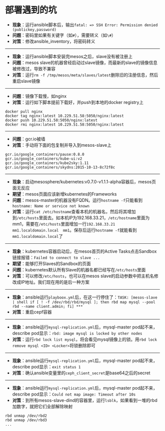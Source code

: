 # 部署遇到的坑

- **现象**：运行ansible脚本后，输出`fatal: => SSH Error: Permission denied (publickey,password)`
- **问题**：密码里如果有关键字（如`#`），需要转义（如`\#`）
- **对策**：修改ansible_inventory，将密码转义

---

- **现象**：运行ansible脚本安装完mesos之后，slave没有被注册上
- **问题**：mesos slave的机器曾经启动过slave镜像，而最新的slave的镜像信息被修改过，导致不兼容
- **对策**：运行`rm -f /tmp/mesos/meta/slaves/latest`删除旧的注册信息，然后重启slave镜像

---

- **问题**：镜像下载慢，如nginx
- **对策**：运行如下脚本提前下载好，并push到本地的docker registry上

 ```
docker pull nginx
docker tag nginx:latest 10.229.51.58:5050/nginx:latest
docker push 10.229.51.58:5050/nginx:latest
docker rmi nginx:latest 10.229.51.58:5050/nginx:latest
```

---

- **问题**：gcr.io被墙
- **对策**：手动将下面的包复制并导入到mesos-slave上  

 ```
gcr.io/google_containers/pause:0.8.0
gcr.io/google_containers/kube-ui:v2
gcr.io/google_containers/kube2sky:1.11
gcr.io/google_containers/skydns:2015-10-13-8c72f8c
```

---

- **现象**：启动mesosphere/kubernetes:v0.7.0-v1.1.1-alpha容器后，mesos页面无反应
- **期望**：mesos页面应该新增kubernetes的Frameworks
- **问题**：mesos-master的机器没有FQDN。运行`hostname -f`只能看到`hostname: Name or service not known`
- **对策**：运行`cat /etc/hostname`查看本机的机器名，然后将其增加到`/etc/hosts`里面去。如本机IP为192.168.33.21，`/etc/hostname`里面为mm1，需要在`/etc/hosts`里面增加一行`192.168.33.21  mm1.localdomain.local  mm1`。保存后运行`hostname -f`就能看到`mm1.localdomain.local`了

---

- **现象**：kubernetes容器启动后，在mesos首页的Active Tasks点击Sandbox链接报错：`Failed to connect to slave ...`
- **期望**：能够打开Slaves的Sandbox的页面
- **问题**：kubernetes默认所有Slave的机器名都已经写在`/etc/hosts`里面
- **对策**：可以修改`/etc/hosts`，也可以在mesos slave的启动参数中把主机名修改成IP地址。我们现在用的是后一种方案

---

- **现象**：ansible运行`playboox.yml`后，在这一行停住了：`TASK: [mesos-slave | shell if [ ! -f /dev/rbd/rbd/mysql ]; then rbd map mysql --pool rbd --name client.admin; fi] ***`
- **对策**：重启cepf容器

---

- **现象**：ansible运行`mysql-replication.yml`后，mysql-master pod起不来，describe pod显示：`rbd: image mysql is locked by other nodes`
- **对策**：运行`rbd lock list mysql`，将会看见mysql镜像上的锁。用`rbd lock remove mysql <ID> <Locker>`将锁删除即可

---

- **现象**：ansible运行`mysql-replication.yml`后，mysql-master pod起不来，describe pod显示：`exit status 1`
- **对策**：确认ansible变量里的`ceph_client_secret`是base64之后的secret

---

- **现象**：ansible运行`mysql-replication.yml`后，mysql-master pod起不来，describe pod显示：`Could not map image: Timeout after 10s`
- **对策**：到所有mesos-slave-dind的容器里，运行`lsblk`，如果看到一堆的rbd加数字，就把它们全部解除映射

 ```
rbd unmap /dev/rbd2
rbd unmap /dev/rbd3
...
```
